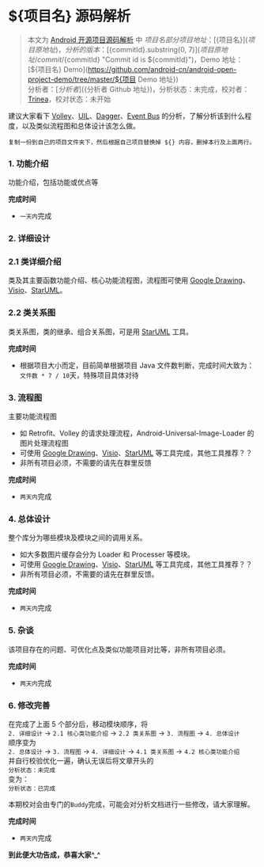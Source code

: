 ${项目名} 源码解析
====================================
> 本文为 [Android 开源项目源码解析](https://a.codekk.com) 中 ${项目名} 部分  
 项目地址：[${项目名}](${项目原地址})，分析的版本：[${commitId}.substring(0, 7)](${项目原地址}/commit/${commitId} "Commit id is ${commitId}")，Demo 地址：[${项目名} Demo](https://github.com/android-cn/android-open-project-demo/tree/master/${项目 Demo 地址})    
 分析者：[${分析者}](${分析者 Github 地址})，分析状态：未完成，校对者：[Trinea](https://github.com/trinea)，校对状态：未开始   

建议大家看下 [Volley](../volley/README.md)、[UIL](../universal-image-loader/README.md)、[Dagger](../dagger/README.md)、[Event Bus](../event-bus/README.md) 的分析，了解分析该到什么程度，以及类似流程图和总体设计该怎么做。  

`复制一份到自己的项目文件夹下，然后根据自己项目替换掉 ${} 内容，删掉本行及上面两行。`  

### 1. 功能介绍  
功能介绍，包括功能或优点等  

**完成时间**  
- `一天内`完成  

### 2. 详细设计
### 2.1 类详细介绍
类及其主要函数功能介绍、核心功能流程图，流程图可使用 [Google Drawing](https://docs.google.com/drawings)、[Visio](http://products.office.com/en-us/visio/flowchart-software)、[StarUML](http://staruml.io/)。  
### 2.2 类关系图
类关系图，类的继承、组合关系图，可是用 [StarUML](http://staruml.io/) 工具。  

**完成时间**  
- 根据项目大小而定，目前简单根据项目 Java 文件数判断，完成时间大致为：`文件数 * 7 / 10`天，特殊项目具体对待  

### 3. 流程图
主要功能流程图  
- 如 Retrofit、Volley 的请求处理流程，Android-Universal-Image-Loader 的图片处理流程图  
- 可使用 [Google Drawing](https://docs.google.com/drawings)、[Visio](http://products.office.com/en-us/visio/flowchart-software)、[StarUML](http://staruml.io/) 等工具完成，其他工具推荐？？  
- 非所有项目必须，不需要的请先在群里反馈  

**完成时间**  
- `两天内`完成  

### 4. 总体设计
整个库分为哪些模块及模块之间的调用关系。  
- 如大多数图片缓存会分为 Loader 和 Processer 等模块。  
- 可使用 [Google Drawing](https://docs.google.com/drawings)、[Visio](http://products.office.com/en-us/visio/flowchart-software)、[StarUML](http://staruml.io/) 等工具完成，其他工具推荐？？  
- 非所有项目必须，不需要的请先在群里反馈。  

**完成时间**  
- `两天内`完成  

### 5. 杂谈
该项目存在的问题、可优化点及类似功能项目对比等，非所有项目必须。  

**完成时间**  
- `两天内`完成  

### 6. 修改完善  
在完成了上面 5 个部分后，移动模块顺序，将  
`2. 详细设计` -> `2.1 核心类功能介绍` -> `2.2 类关系图` -> `3. 流程图` -> `4. 总体设计`  
顺序变为  
`2. 总体设计` -> `3. 流程图` -> `4. 详细设计` -> `4.1 类关系图` -> `4.2 核心类功能介绍`  
并自行校验优化一遍，确认无误后将文章开头的  
`分析状态：未完成`  
变为：  
`分析状态：已完成`  

本期校对会由专门的`Buddy`完成，可能会对分析文档进行一些修改，请大家理解。  

**完成时间**  
- `两天内`完成  

**到此便大功告成，恭喜大家^_^**  
